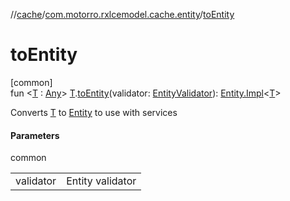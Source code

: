 //[cache](../../index.md)/[com.motorro.rxlcemodel.cache.entity](index.md)/[toEntity](to-entity.md)

# toEntity

[common]\
fun &lt;[T](to-entity.md) : [Any](https://kotlinlang.org/api/latest/jvm/stdlib/kotlin/-any/index.html)&gt; [T](to-entity.md).[toEntity](to-entity.md)(validator: [EntityValidator](-entity-validator/index.md)): [Entity.Impl](-entity/-impl/index.md)&lt;[T](to-entity.md)&gt;

Converts [T](to-entity.md) to [Entity](-entity/index.md) to use with services

#### Parameters

common

| | |
|---|---|
| validator | Entity validator |
